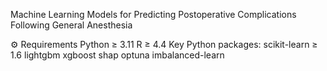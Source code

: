 Machine Learning Models for Predicting Postoperative Complications Following General Anesthesia

⚙️ Requirements
Python ≥ 3.11
R ≥ 4.4
Key Python packages:
scikit-learn ≥ 1.6
lightgbm
xgboost
shap
optuna
imbalanced-learn
